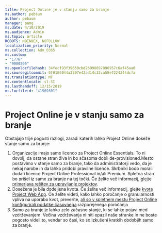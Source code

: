 ```yaml
---
title: Project Online je v stanju samo za branje
ms.author: pebaum
author: pebaum
manager: pamg
ms.date: 4/10/2019
ms.audience: Admin
ms.topic: article
ROBOTS: NOINDEX, NOFOLLOW
localization_priority: Normal
ms.collection: Adm_O365
ms.custom:
- "1776"
- "9000205"
ms.openlocfilehash: 34fecf93f39659cbd26998697090957c6af45aa0
ms.sourcegitcommit: 0f0186044a3597e42ad14c32ca58e7224344dcfa
ms.translationtype: MT
ms.contentlocale: sl-SI
ms.lasthandoff: 12/15/2019
ms.locfileid: "41969801"
---
```

# <a name="project-online-is-in-a-read-only-state"></a>Project Online je v stanju samo za branje

Obstajajo trije pogosti razlogi, zaradi katerih lahko Project Online doseže stanje samo za branje:

1. Organizacije imajo samo licenco za Project Online Essentials. To ni dovolj, da ostane stran živa in bo sčasoma dobil de-provisioned.Mesto postavimo v stanje samo za branje, tako da administratorji vedo, da je nekaj narobe in da lahko pridobi pravilne licence. Skrbniki bodo morali dodati licenco Project Online Professional in/ali Premium. Spletna stran bo prišel iz samo za branje na tej točki. Če želite več informacij, glejte [primerjava rešitev za upravljanje projektov](https://products.office.com/project/compare-microsoft-project-management-software?tab=1).
2. Dosežena je bila dodeljena kvota. Če želite več informacij, glejte [kvota Project Web App](https://docs.microsoft.com/projectonline/tune-project-online-performance#project-web-app-quota). Če želite videti, kako lahko poročanje o granularnosti vpliva na uporabo kvot, preverite, [ali so v spletnem mestu Project Online konfigurirali podatke časovnega](https://docs.microsoft.com/ProjectOnline/configure-rollup-of-timephased-reporting-data-in-project-online?redirectSourcePath=%252fen-us%252farticle%252fConfigure-rollup-of-timephased-reporting-data-in-Project-Online-da8487fe-899e-4510-a264-e2ebc948928c) razporejenega poročanja
3. Samo za branje je lahko zelo začasno stanje, ki se lahko pojavi med vzdrževanjem. Večina vzdrževanja ni niti opazil naše stranke in ne boste pogosto videli to, vendar so časi, ko so izkušeni kratkih obdobjih samo za branje.
